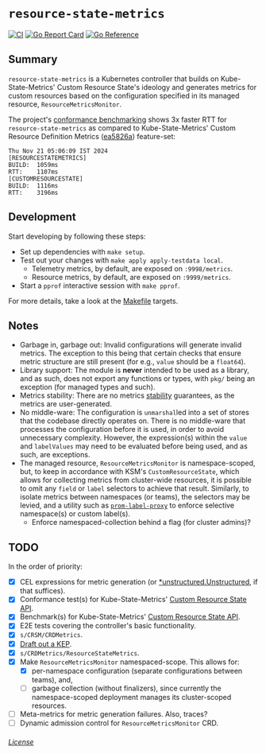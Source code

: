 # `resource-state-metrics`

[![CI](https://github.com/rexagod/resource-state-metrics/actions/workflows/continuous-integration.yaml/badge.svg)](https://github.com/rexagod/resource-state-metrics/actions/workflows/continuous-integration.yaml) [![Go Report Card](https://goreportcard.com/badge/github.com/rexagod/resource-state-metrics)](https://goreportcard.com/report/github.com/rexagod/resource-state-metrics) [![Go Reference](https://pkg.go.dev/badge/github.com/rexagod/resource-state-metrics.svg)](https://pkg.go.dev/github.com/rexagod/resource-state-metrics)

## Summary

`resource-state-metrics` is a Kubernetes controller that builds on Kube-State-Metrics' Custom Resource State's ideology and generates metrics for custom resources based on the configuration specified in its managed resource, `ResourceMetricsMonitor`.

The project's [conformance benchmarking](./tests/bench/bench.sh) shows 3x faster RTT for `resource-state-metrics` as compared to Kube-State-Metrics' Custom Resource Definition Metrics ([ea5826a](https://github.com/kubernetes/kube-state-metrics/commit/ea5826a92cde206fc6784d2cb6b7c2548d2b2290)) feature-set:

```
Thu Nov 21 05:06:09 IST 2024
[RESOURCESTATEMETRICS]
BUILD:	1059ms
RTT:	1107ms
[CUSTOMRESOURCESTATE]
BUILD:	1116ms
RTT:	3196ms
```

## Development

Start developing by following these steps:

- Set up dependencies with `make setup`.
- Test out your changes with `make apply apply-testdata local`.
  - Telemetry metrics, by default, are exposed on `:9998/metrics`.
  - Resource metrics, by default, are exposed on `:9999/metrics`.
- Start a `pprof` interactive session with `make pprof`.

For more details, take a look at the [Makefile](Makefile) targets.

## Notes

- Garbage in, garbage out: Invalid configurations will generate invalid metrics. The exception to this being that certain checks that ensure metric structure are still present (for e.g., `value` should be a `float64`).
- Library support: The module is **never** intended to be used as a library, and as such, does not export any functions or types, with `pkg/` being an exception (for managed types and such).
- Metrics stability: There are no metrics [stability](https://kubernetes.io/blog/2021/04/23/kubernetes-release-1.21-metrics-stability-ga/) guarantees, as the metrics are user-generated.
- No middle-ware: The configuration is `unmarshal`led into a set of stores that the codebase directly operates on. There is no middle-ware that processes the configuration before it is used, in order to avoid unnecessary complexity. However, the expression(s) within the `value` and `labelValues` may need to be evaluated before being used, and as such, are exceptions.
- The managed resource, `ResourceMetricsMonitor` is namespace-scoped, but, to keep in accordance with KSM's `CustomResourceState`, which allows for collecting metrics from cluster-wide resources, it is possible to omit any `field` or `label` selectors to achieve that result. Similarly, to isolate metrics between namespaces (or teams), the selectors may be levied, and a utility such as [`prom-label-proxy`](https://github.com/prometheus-community/prom-label-proxy) to enforce selective namespace(s) or custom label(s).
  - Enforce namespaced-collection behind a flag (for cluster admins)?

## TODO

In the order of priority:

- [X] CEL expressions for metric generation (or [*unstructured.Unstructured](https://github.com/kubernetes/apimachinery/issues/181), if that suffices).
- [X] Conformance test(s) for Kube-State-Metrics' [Custom Resource State API](https://github.com/kubernetes/kube-state-metrics/blob/main/docs/metrics/extend/customresourcestate-metrics.md#multiple-metricskitchen-sink).
- [X] Benchmark(s) for Kube-State-Metrics' [Custom Resource State API](https://github.com/kubernetes/kube-state-metrics/blob/main/docs/metrics/extend/customresourcestate-metrics.md#multiple-metricskitchen-sink).
- [X] E2E tests covering the controller's basic functionality.
- [X] `s/CRSM/CRDMetrics`.
- [X] [Draft out a KEP](https://github.com/kubernetes/enhancements/issues/4785).
- [X] `s/CRDMetrics/ResourceStateMetrics`.
- [X] Make `ResourceMetricsMonitor` namespaced-scope. This allows for:
  - [X] per-namespace configuration (separate configurations between teams), and,
  - [ ] garbage collection (without finalizers), since currently the namespace-scoped deployment manages its cluster-scoped resources.
- [ ] Meta-metrics for metric generation failures. Also, traces?
- [ ] Dynamic admission control for `ResourceMetricsMonitor` CRD.

###### [License](./LICENSE)
